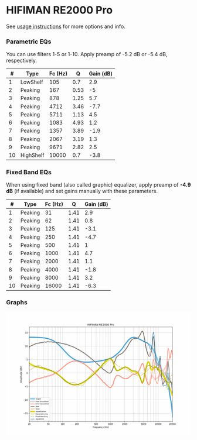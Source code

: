 # HIFIMAN RE2000 Pro
See [usage instructions](https://github.com/jaakkopasanen/AutoEq#usage) for more options and info.

### Parametric EQs
You can use filters 1-5 or 1-10. Apply preamp of -5.2 dB or -5.4 dB, respectively.

|   # | Type      |   Fc (Hz) |    Q |   Gain (dB) |
|-----|-----------|-----------|------|-------------|
|   1 | LowShelf  |       105 | 0.7  |         2.9 |
|   2 | Peaking   |       167 | 0.53 |        -5   |
|   3 | Peaking   |       878 | 1.25 |         5.7 |
|   4 | Peaking   |      4712 | 3.46 |        -7.7 |
|   5 | Peaking   |      5711 | 1.13 |         4.5 |
|   6 | Peaking   |      1083 | 4.93 |         1.2 |
|   7 | Peaking   |      1357 | 3.89 |        -1.9 |
|   8 | Peaking   |      2067 | 3.19 |         1.3 |
|   9 | Peaking   |      9671 | 2.82 |         2.5 |
|  10 | HighShelf |     10000 | 0.7  |        -3.8 |

### Fixed Band EQs
When using fixed band (also called graphic) equalizer, apply preamp of **-4.9 dB** (if available) and set gains manually with these parameters.

|   # | Type    |   Fc (Hz) |    Q |   Gain (dB) |
|-----|---------|-----------|------|-------------|
|   1 | Peaking |        31 | 1.41 |         2.9 |
|   2 | Peaking |        62 | 1.41 |         0.8 |
|   3 | Peaking |       125 | 1.41 |        -3.1 |
|   4 | Peaking |       250 | 1.41 |        -4.7 |
|   5 | Peaking |       500 | 1.41 |         1   |
|   6 | Peaking |      1000 | 1.41 |         4.7 |
|   7 | Peaking |      2000 | 1.41 |         1.1 |
|   8 | Peaking |      4000 | 1.41 |        -1.8 |
|   9 | Peaking |      8000 | 1.41 |         3.2 |
|  10 | Peaking |     16000 | 1.41 |        -6.3 |

### Graphs
![](./HIFIMAN%20RE2000%20Pro.png)
